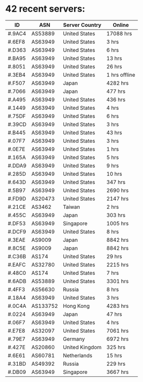 # 42 recent servers:

| ID | ASN | Server Country | Online |
| ------ | ------ | ------ | ------ |
| #.9AC4 | AS53889 | United States | 17088 hrs |
| #.6EF8 | AS63949 | United States | 3 hrs |
| #.D363 | AS63949 | United States | 6 hrs |
| #.BA95 | AS63949 | United States | 13 hrs |
| #.8051 | AS63949 | United States | 26 hrs |
| #.3EB4 | AS63949 | United States | 1 hrs offline |
| #.F507 | AS63949 | Japan | 4282 hrs |
| #.7066 | AS63949 | Japan | 477 hrs |
| #.A495 | AS63949 | United States | 436 hrs |
| #.1449 | AS63949 | United States | 4 hrs |
| #.75DF | AS63949 | United States | 6 hrs |
| #.39CD | AS63949 | United States | 3 hrs |
| #.B445 | AS63949 | United States | 43 hrs |
| #.07F7 | AS63949 | United States | 3 hrs |
| #.0E7E | AS63949 | United States | 1 hrs |
| #.165A | AS63949 | United States | 5 hrs |
| #.DDA9 | AS63949 | United States | 9 hrs |
| #.285D | AS63949 | United States | 10 hrs |
| #.643D | AS63949 | United States | 347 hrs |
| #.5B97 | AS63949 | United States | 2690 hrs |
| #.FD9D | AS20473 | United States | 2147 hrs |
| #.21CE | AS3462 | Taiwan | 2 hrs |
| #.455C | AS63949 | Japan | 303 hrs |
| #.DF53 | AS63949 | Singapore | 1005 hrs |
| #.DCF9 | AS63949 | United States | 8 hrs |
| #.3EAE | AS9009 | Japan | 8842 hrs |
| #.8C5E | AS9009 | Japan | 8842 hrs |
| #.C36B | AS174 | United States | 29 hrs |
| #.EAFC | AS32780 | United States | 2215 hrs |
| #.48C0 | AS174 | United States | 7 hrs |
| #.6ADB | AS53889 | United States | 3301 hrs |
| #.4FF3 | AS56630 | Russia | 8 hrs |
| #.18A4 | AS63949 | United States | 3 hrs |
| #.0C4A | AS133752 | Hong Kong | 4283 hrs |
| #.0224 | AS63949 | Japan | 47 hrs |
| #.06F7 | AS63949 | United States | 4 hrs |
| #.E7E8 | AS32097 | United States | 7061 hrs |
| #.79E7 | AS63949 | Germany | 6972 hrs |
| #.427E | AS20860 | United Kingdom | 325 hrs |
| #.6E61 | AS60781 | Netherlands | 15 hrs |
| #.31BD | AS49392 | Russia | 229 hrs |
| #.DB09 | AS63949 | Singapore | 3667 hrs |

